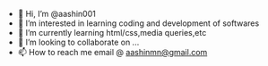 - 👋 Hi, I’m @aashin001
- 👀 I’m interested in learning coding and development of softwares
- 🌱 I’m currently learning html/css,media queries,etc
- 💞️ I’m looking to collaborate on ...
- 📫 How to reach me email @ aashinmn@gmail.com

<!---
aashin001/aashin001 is a ✨ special ✨ repository because its `README.md` (this file) appears on your GitHub profile.
You can click the Preview link to take a look at your changes.
--->
